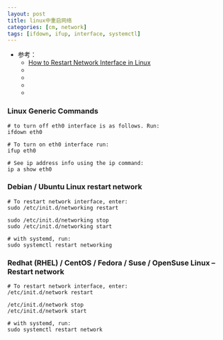 ```yaml
---
layout: post
title: linux中重启网络
categories: [cm, network]
tags: [ifdown, ifup, interface, systemctl]
---
```


* 参考： 
    * [How to Restart Network Interface in Linux](https://www.cyberciti.biz/faq/linux-restart-network-interface/)
    * []()
    * []()
    * []()
    * []()


### Linux Generic Commands

~~~
# to turn off eth0 interface is as follows. Run:
ifdown eth0

# To turn on eth0 interface run:
ifup eth0

# See ip address info using the ip command:
ip a show eth0
~~~


### Debian / Ubuntu Linux restart network

~~~
# To restart network interface, enter:
sudo /etc/init.d/networking restart

sudo /etc/init.d/networking stop
sudo /etc/init.d/networking start
~~~

~~~
# with systemd, run:
sudo systemctl restart networking
~~~


### Redhat (RHEL) / CentOS / Fedora / Suse / OpenSuse Linux – Restart network

~~~
# To restart network interface, enter:
/etc/init.d/network restart

/etc/init.d/network stop
/etc/init.d/network start
~~~

~~~
# with systemd, run:
sudo systemctl restart network
~~~









